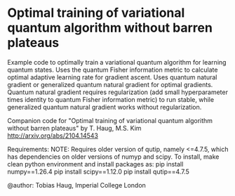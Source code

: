 # Optimal training of variational quantum algorithm without barren plateaus

Example code to optimally train a variational quantum algorithm for learning quantum states. Uses the quantum Fisher information metric to calculate optimal adaptive learning rate for gradient ascent. 
Uses quantum natural gradient or generalized quantum natural gradient for optimal gradients.
Quantum natural gradient requires regularization (add small hyperparameter times identity to quantum Fisher information metric) to run stable, while generalized quantum natural gradient works without regularization.

Companion code for "Optimal training of variational quantum algorithm without barren plateaus" by T. Haug, M.S. Kim
http://arxiv.org/abs/2104.14543

Requirements: 
NOTE: Requires older version of qutip, namely <=4.7.5, which has dependencies on older versions of numyp and scipy.
To install, make clean python environment and install packages as:
pip install numpy==1.26.4
pip install scipy==1.12.0
pip install qutip==4.7.5

@author: Tobias Haug, Imperial College London
